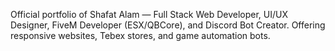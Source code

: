 Official portfolio of Shafat Alam — Full Stack Web Developer, UI/UX Designer, FiveM Developer (ESX/QBCore), and Discord Bot Creator. Offering responsive websites, Tebex stores, and game automation bots.
